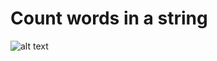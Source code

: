 # Count words in a string

![alt text](https://github.com/proman3419/Programming-Challenges-v1.4/Screenshots/19_1.PNG)
